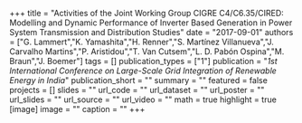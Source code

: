 +++
title = "Activities of the Joint Working Group CIGRE C4/C6.35/CIRED: Modelling and Dynamic Performance of Inverter Based Generation in Power System Transmission and Distribution Studies"
date = "2017-09-01"
authors = ["G. Lammert","K. Yamashita","H. Renner","S. Martínez Villanueva","J. Carvalho Martins","P. Aristidou","T. Van Cutsem","L. D. Pabón Ospina","M. Braun","J. Boemer"]
tags = []
publication_types = ["1"]
publication = "_1st International Conference on Large-Scale Grid Integration of Renewable Energy in India_"
publication_short = ""
summary = ""
featured = false
projects = []
slides = ""
url_code = ""
url_dataset = ""
url_poster = ""
url_slides = ""
url_source = ""
url_video = ""
math = true
highlight = true
[image]
image = ""
caption = ""
+++


